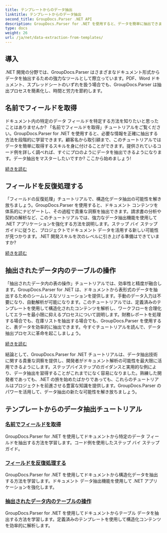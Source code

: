 ```yaml
---
title: テンプレートからのデータ抽出
linktitle: テンプレートからのデータ抽出
second_title: GroupDocs.Parser .NET API
description: GroupDocs.Parser for .NET を使用すると、データを簡単に抽出できます。特定のフィールドを取得し、データを反復処理し、抽出されたコンテンツ内のテーブルを操作する方法を学習します。
type: docs
weight: 26
url: /ja/net/data-extraction-from-templates/
---
```


## 導入

.NET 開発の分野では、GroupDocs.Parser はさまざまなドキュメント形式からデータを抽出するための強力なツールとして際立っています。PDF、Word ドキュメント、スプレッドシートのいずれを扱う場合でも、GroupDocs.Parser は抽出プロセスを簡素化し、時間と労力を節約します。

## 名前でフィールドを取得

ドキュメント内の特定のデータ フィールドを特定する方法を知りたいと思ったことはありませんか? 「名前でフィールドを取得」チュートリアルをご覧ください。GroupDocs.Parser for .NET を使用すると、必要な情報を正確に抽出する方法を段階的に学習できます。顧客名から取引額まで、このチュートリアルではデータを簡単に取得するスキルを身に付けることができます。提供されているコード例を詳しく調べれば、すぐにプロのようにデータを抽出できるようになります。データ抽出をマスターしたいですか? ここから始めましょう!

[続きを読む](./get-field-by-name/)

## フィールドを反復処理する

「フィールドの反復処理」チュートリアルで、構造化データ抽出の可能性を解き放ちましょう。GroupDocs.Parser を使用すると、ドキュメント コンテンツを体系的にナビゲートし、その過程で貴重な洞察を抽出できます。請求書の分析や契約の解析など、このチュートリアルでは、強力なデータ抽出機能を使用して .NET アプリケーションを強化する方法を説明します。ステップ バイ ステップ ガイドに従うと、プロジェクトでドキュメント データを活用する新しい可能性が見つかります。.NET 開発スキルを次のレベルに引き上げる準備はできていますか?

[続きを読む](./iterate-through-fields/)

## 抽出されたデータ内のテーブルの操作

「抽出されたデータ内の表の操作」チュートリアルでは、効率性と精度が融合します。GroupDocs.Parser for .NET は、ドキュメントから表形式のデータを抽出するためのシームレスなソリューションを提供します。手動のデータ入力は不要になり、自動解析が可能になります。このチュートリアルでは、定義済みのテンプレートを使用して構造化されたコンテンツを解析し、ワークフローを合理化してエラーを最小限に抑えるプロセスについて説明します。財務レポートを処理する場合でも、在庫リストを抽出する場合でも、GroupDocs.Parser を使用すると、表データを効率的に抽出できます。今すぐチュートリアルを読んで、データ抽出プロセスに革命を起こしましょう。

[続きを読む](./working-with-tables-in-extracted-data/)

結論として、GroupDocs.Parser for .NET チュートリアルは、データ抽出技術に関する貴重な洞察を提供し、開発者がドキュメント解析の可能性を最大限に活用できるようにします。ステップバイステップのガイダンスと実用的な例により、データ抽出を習得することがこれまでになく容易になりました。熟練した開発者であっても、.NET の旅を始めたばかりであっても、これらのチュートリアルはプロジェクトを前進させる豊富な知識を提供します。GroupDocs.Parser のパワーを活用して、データ抽出の新たな可能性を解き放ちましょう。
## テンプレートからのデータ抽出チュートリアル
### [名前でフィールドを取得](./get-field-by-name/)
GroupDocs.Parser for .NET を使用してドキュメントから特定のデータ フィールドを抽出する方法を学習します。コード例を使用したステップ バイ ステップ ガイド。
### [フィールドを反復処理する](./iterate-through-fields/)
GroupDocs.Parser for .NET を使用してドキュメントから構造化データを抽出する方法を学習します。ドキュメント データ抽出機能を使用して .NET アプリケーションを強化します。
### [抽出されたデータ内のテーブルの操作](./working-with-tables-in-extracted-data/)
GroupDocs.Parser for .NET を使用してドキュメントからテーブル データを抽出する方法を学習します。定義済みのテンプレートを使用して構造化コンテンツを効率的に解析します。